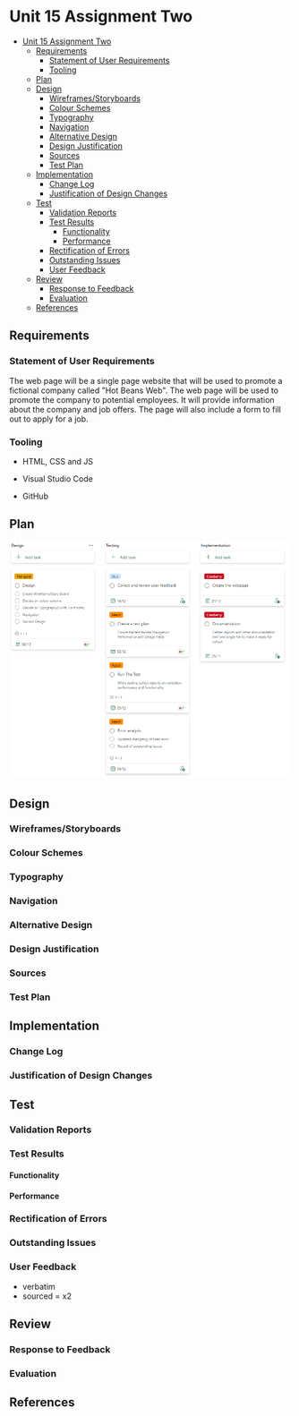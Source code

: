 # Unit 15 Assignment Two

- [Unit 15 Assignment Two](#unit-15-assignment-two)
  - [Requirements](#requirements)
    - [Statement of User Requirements](#statement-of-user-requirements)
    - [Tooling](#tooling)
  - [Plan](#plan)
  - [Design](#design)
    - [Wireframes/Storyboards](#wireframesstoryboards)
    - [Colour Schemes](#colour-schemes)
    - [Typography](#typography)
    - [Navigation](#navigation)
    - [Alternative Design](#alternative-design)
    - [Design Justification](#design-justification)
    - [Sources](#sources)
    - [Test Plan](#test-plan)
  - [Implementation](#implementation)
    - [Change Log](#change-log)
    - [Justification of Design Changes](#justification-of-design-changes)
  - [Test](#test)
    - [Validation Reports](#validation-reports)
    - [Test Results](#test-results)
      - [Functionality](#functionality)
      - [Performance](#performance)
    - [Rectification of Errors](#rectification-of-errors)
    - [Outstanding Issues](#outstanding-issues)
    - [User Feedback](#user-feedback)
  - [Review](#review)
    - [Response to Feedback](#response-to-feedback)
    - [Evaluation](#evaluation)
  - [References](#references)

## Requirements

### Statement of User Requirements

The web page will be a single page website that will be used to promote a fictional company called "Hot Beans Web". The web page will be used to promote the company to potential employees. It will provide information about the company and job offers. The page will also include a form to fill out to apply for a job.

### Tooling

- HTML, CSS and JS

- Visual Studio Code

- GitHub

## Plan

![Planning](../PLAN.png)

## Design

### Wireframes/Storyboards

### Colour Schemes

### Typography

### Navigation

### Alternative Design

### Design Justification

### Sources

### Test Plan

## Implementation

### Change Log

### Justification of Design Changes

## Test

### Validation Reports

### Test Results

#### Functionality

#### Performance

### Rectification of Errors

### Outstanding Issues

### User Feedback

+ verbatim
+ sourced
= x2


## Review

### Response to Feedback

### Evaluation

## References



